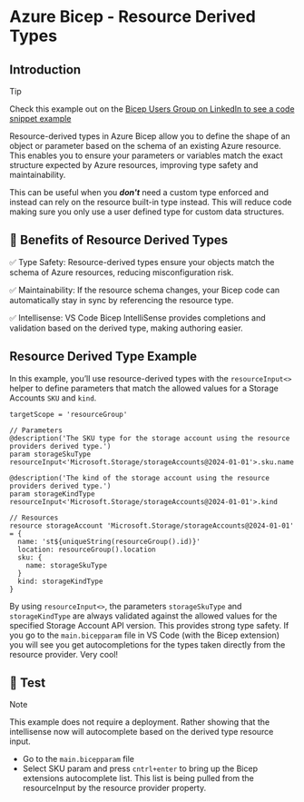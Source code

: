 # Azure Bicep - Resource Derived Types

## Introduction

> [!TIP]
> Check this example out on the [Bicep Users Group on LinkedIn to see a code snippet example](https://www.linkedin.com/feed/update/urn:li:activity:7360935609323958272?utm_source=share&utm_medium=member_ios&rcm=ACoAABQc0g0BE6cF8NVeQPgDN4PQqnuxftB0rTE)

Resource-derived types in Azure Bicep allow you to define the shape of an object or parameter based on the schema of an existing Azure resource. This enables you to ensure your parameters or variables match the exact structure expected by Azure resources, improving type safety and maintainability.

This can be useful when you ***don't*** need a custom type enforced and instead can rely on the resource built-in type instead. This will reduce code making sure you only use a user defined type for custom data structures.

## 📃 Benefits of Resource Derived Types

✅ Type Safety: Resource-derived types ensure your objects match the schema of Azure resources, reducing misconfiguration risk.

✅ Maintainability: If the resource schema changes, your Bicep code can automatically stay in sync by referencing the resource type.

✅ Intellisense: VS Code Bicep IntelliSense provides completions and validation based on the derived type, making authoring easier.

## Resource Derived Type Example

In this example, you’ll use resource-derived types with the `resourceInput<>` helper to define parameters that match the allowed values for a Storage Accounts `SKU` and `kind`.

```bicep
targetScope = 'resourceGroup'

// Parameters
@description('The SKU type for the storage account using the resource providers derived type.')
param storageSkuType resourceInput<'Microsoft.Storage/storageAccounts@2024-01-01'>.sku.name

@description('The kind of the storage account using the resource providers derived type.')
param storageKindType resourceInput<'Microsoft.Storage/storageAccounts@2024-01-01'>.kind

// Resources
resource storageAccount 'Microsoft.Storage/storageAccounts@2024-01-01' = {
  name: 'st${uniqueString(resourceGroup().id)}'
  location: resourceGroup().location
  sku: {
    name: storageSkuType
  }
  kind: storageKindType
}
```

By using `resourceInput<>`, the parameters `storageSkuType` and `storageKindType` are always validated against the allowed values for the specified Storage Account API version. This provides strong type safety. If you go to the `main.bicepparam` file in VS Code (with the Bicep extension) you will see you get autocompletions for the types taken directly from the resource provider. Very cool!

## 🚀 Test

> [!NOTE]
> This example does not require a deployment. Rather showing that the intellisense now will autocomplete based on the derived type resource input.

- Go to the `main.bicepparam` file
- Select SKU param and press `cntrl+enter` to bring up the Bicep extensions autocomplete list. This list is being pulled from the resourceInput by the resource provider property.
